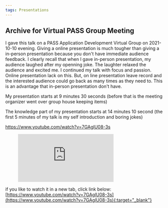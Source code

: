 ```yaml
---
tags: Presentations
---
```


## Archive for Virtual PASS Group Meeting


I gave this talk on a PASS Application Development Virtual Group on 2021-10-10 evening. Giving a online presentation is much tougher than giving a in-person presentation because you don't have 
immediate audience feedback. I clearly recall that when I gave in-person presentation, my audience laughed after my openning joke. The laughter relaxed the audience and excited me.
I continued my talk with focus and passion. Online presentation lack on this. But, on line presentation leave record and the interested audience could go back as many times as they need to. This is an advantage that in-person presentation don't have. 


My presentation starts at 9 minutes 30 seconds (before that is the meeting organizer went over group house keeping items)

The knowledge part of my presentation starts at 14 minutes 10 second  (the first 5 minutes of my talk is my self introduction and boring jokes)

https://www.youtube.com/watch?v=7GAglU08-3s

<!-- blank line -->
<figure class="video_container">
  <iframe src="https://www.youtube.com/embed/7GAglU08-3s" frameborder="0" allowfullscreen="true"> </iframe>
</figure>
<!-- blank line -->



if you like to watch it in a new tab, click link below:
[https://www.youtube.com/watch?v=7GAglU08-3s](https://www.youtube.com/watch?v=7GAglU08-3s){:target="_blank"}

